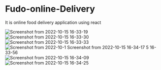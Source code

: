 # Fudo-online-Delivery
It is online food delivery application using react

![Screenshot from 2022-10-15 16-33-19](https://user-images.githubusercontent.com/114258556/195995127-191db04a-821e-4d07-9298-3ab7cee344da.png)
![Screenshot from 2022-10-15 16-33-30](https://user-images.githubusercontent.com/114258556/195995149-45b228d2-7d5d-418d-ba6d-6fc8249cd2df.png)
![Screenshot from 2022-10-15 16-33-33](https://user-images.githubusercontent.com/114258556/195995159-bbfc2a52-6de4-4e5c-b598-524f511fd2f0.png)
![Screenshot from 2022-10-1
![Screenshot from 2022-10-15 16-34-17](https://user-images.githubusercontent.com/114258556/195995178-bfc6d236-51ad-42e9-9fbe-c4b8dc3612bb.png)
5 16-33-56](https://user-images.githubusercontent.com/114258556/195995166-5f2f4226-8336-4cde-a033-dc5bd100ac50.png)
![Screenshot from 2022-10-15 16-34-09](https://user-images.githubusercontent.com/114258556/195995172-0c0a6707-8f8a-48b9-a8a9-fb0a3ab72455.png)
![Screenshot from 2022-10-15 16-34-25](https://user-images.githubusercontent.com/114258556/195995185-9412f173-a584-43e4-9646-73be1c83f377.png)
